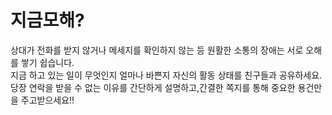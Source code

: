 # 지금모해?

상대가 전화를 받지 않거나 메세지를 확인하지 않는 등 원활한 소통의 장애는 서로 오해를 쌓기 쉽습니다.  
지금 하고 있는 일이 무엇인지 얼마나 바쁜지 자신의 활동 상태를 친구들과 공유하세요.  
당장 연락을 받을 수 없는 이유를 간단하게 설명하고,간결한 쪽지를 통해 중요한 용건만을 주고받으세요!!
